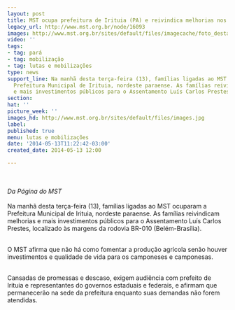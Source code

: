 ```yaml
---
layout: post
title: MST ocupa prefeitura de Irituia (PA) e reivindica melhorias nos assentamentos
legacy_url: http://www.mst.org.br/node/16093
images: http://www.mst.org.br/sites/default/files/imagecache/foto_destaque/images.jpg
video: ''
tags:
- tag: pará
- tag: mobilização
- tag: lutas e mobilizações
type: news
support_line: Na manhã desta terça-feira (13), famílias ligadas ao MST ocuparam a
  Prefeitura Municipal de Irituia, nordeste paraense. As famílias reivindicam melhorias
  e mais investimentos públicos para o Assentamento Luís Carlos Prestes.
section: 
hat: ''
picture_week: ''
images_hd: http://www.mst.org.br/sites/default/files/images.jpg
label: 
published: true
menu: lutas e mobilizações
date: '2014-05-13T11:22:42-03:00'
created_date: 2014-05-13 12:00

---
```

<p><br><br><em>Da Página do MST<br></em><br>Na manhã desta terça-feira (13), famílias ligadas ao MST ocuparam a Prefeitura Municipal de Irituia, nordeste paraense. As famílias reivindicam melhorias e mais investimentos públicos para o Assentamento Luís Carlos Prestes, localizado às margens da rodovia BR-010 (Belém-Brasília).<br>&nbsp;</p><p>O MST afirma que não há como fomentar a produção agrícola senão houver investimentos e qualidade de vida para os camponeses e camponesas.</p><p><br>Cansadas de promessas e descaso, exigem audiência com prefeito de Irituia e representantes do governos estaduais e federais, e afirmam que permanecerão na sede da prefeitura enquanto suas demandas não forem atendidas.</p><p>&nbsp;</p>
